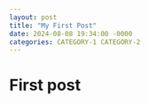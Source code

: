 ```yaml
---
layout: post
title: "My First Post"
date: 2024-08-08 19:34:00 -0000
categories: CATEGORY-1 CATEGORY-2
---
```


# First post